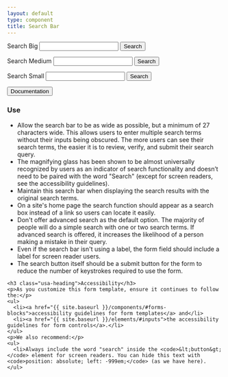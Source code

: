 ```yaml
---
layout: default
type: component
title: Search Bar
---
```


<div class="preview preview-search-bar">
  <div class="usa-grid">
    <div class="usa-width-one-half">
      <form class="usa-search usa-search-big">
        <label for="search-field-big">Search Big</label>
        <input type="search" id="search-field-big">
        <button type="submit">
          <span class="usa-search-submit-text">Search</span>
        </button>
      </form>
    </div>
  </div>

  <div class="usa-grid">
    <div class="usa-width-one-half">
      <form class="usa-search">
        <label for="search-field">Search Medium</label>
        <input type="search" id="search-field">
        <button type="submit">
          <span class="usa-search-submit-text">Search</span>
        </button>
      </form>
    </div>
  </div>

  <div class="usa-grid">
    <div class="usa-width-one-half">
      <form class="usa-search usa-search-small">
        <label for="search-field-small">Search Small</label>
        <input type="search" id="search-field-small">
        <button type="submit">
          <span class="usa-sr-only">Search</span>
        </button>
      </form>
    </div>
  </div>
</div>

<div class="usa-accordion-bordered">
  <button class="usa-button-unstyled usa-accordion-button"
      aria-expanded="true" aria-controls="collapsible-0">
    Documentation
  </button>
  <div id="collapsible-0" aria-hidden="false" class="usa-accordion-content">
    <h3 class="usa-heading">Use</h3>
    <ul>
      <li>Allow the search bar to be as wide as possible, but a minimum of 27 characters wide. This allows users to enter multiple search terms without their inputs being obscured. The more users can see their search terms, the easier it is to review, verify, and submit their search query.</li>
      <li>The magnifying glass has been shown to be almost universally recognized by users as an indicator of search functionality and doesn’t need to be paired with the word "Search" (except for screen readers, see the accessibility guidelines).</li>
      <li>Maintain this search bar when displaying the search results with the original search terms.</li>
      <li>On a site's home page the search function should appear as a search box instead of a link so users can locate it easily.</li>
      <li>Don't offer advanced search as the default option. The majority of people will do a simple search with one or two search terms. If advanced search is offered, it increases the likelihood of a person making a mistake in their query.</li>
      <li>Even if the search bar isn't using a label, the form field should include a label for screen reader users.</li>
      <li>The search button itself should be a submit button for the form to reduce the number of keystrokes required to use the form.</li>
    </ul>

    <h3 class="usa-heading">Accessibility</h3>
    <p>As you customize this form template, ensure it continues to follow the:</p>
    <ul>
      <li><a href="{{ site.baseurl }}/components/#forms-blocks">accessibility guidelines for form templates</a> and</li>
      <li><a href="{{ site.baseurl }}/elements/#inputs">the accessibility guidelines for form controls</a>.</li>
    </ul>
    <p>We also recommend:</p>
    <ul>
      <li>Always include the word "search" inside the <code>&lt;button&gt;</code> element for screen readers. You can hide this text with <code>position: absolute; left: -999em;</code> (as we have here).
    </ul>
  </div>
</div>
